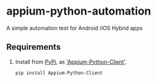 # appium-python-automation
A simple automation test for Android /iOS Hybrid apps 


## Requirements

1. Install from [PyPi](https://pypi.python.org/pypi), as
['Appium-Python-Client'](https://pypi.python.org/pypi/Appium-Python-Client).

    ```shell
    pip install Appium-Python-Client
    ```